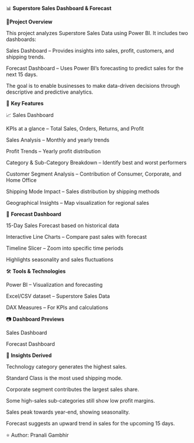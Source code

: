 📊 **Superstore Sales Dashboard & Forecast**

📌**Project Overview**

This project analyzes Superstore Sales Data using Power BI.
It includes two dashboards:

Sales Dashboard – Provides insights into sales, profit, customers, and shipping trends.

Forecast Dashboard – Uses Power BI’s forecasting to predict sales for the next 15 days.

The goal is to enable businesses to make data-driven decisions through descriptive and predictive analytics.

🔑 **Key Features**

📈 Sales Dashboard

KPIs at a glance – Total Sales, Orders, Returns, and Profit

Sales Analysis – Monthly and yearly trends

Profit Trends – Yearly profit distribution

Category & Sub-Category Breakdown – Identify best and worst performers

Customer Segment Analysis – Contribution of Consumer, Corporate, and Home Office

Shipping Mode Impact – Sales distribution by shipping methods

Geographical Insights – Map visualization for regional sales

🔮 **Forecast Dashboard**

15-Day Sales Forecast based on historical data

Interactive Line Charts – Compare past sales with forecast

Timeline Slicer – Zoom into specific time periods

Highlights seasonality and sales fluctuations

🛠️ **Tools & Technologies**

Power BI – Visualization and forecasting

Excel/CSV dataset – Superstore Sales Data

DAX Measures – For KPIs and calculations

📷 **Dashboard Previews**

Sales Dashboard

Forecast Dashboard


🚀 **Insights Derived**

Technology category generates the highest sales.

Standard Class is the most used shipping mode.

Corporate segment contributes the largest sales share.

Some high-sales sub-categories still show low profit margins.

Sales peak towards year-end, showing seasonality.

Forecast suggests an upward trend in sales for the upcoming 15 days.

⭐ Author: Pranali Gambhir
